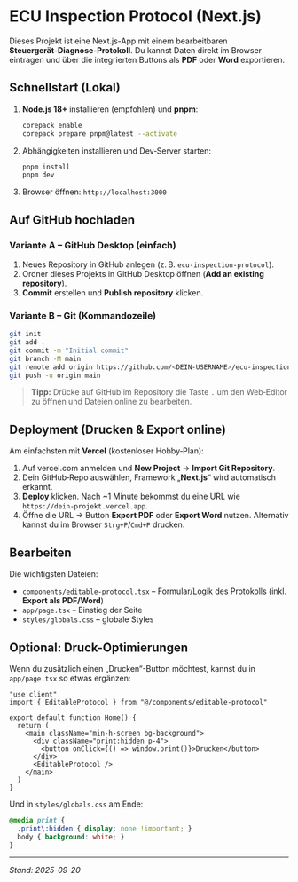 # ECU Inspection Protocol (Next.js)

Dieses Projekt ist eine Next.js-App mit einem bearbeitbaren **Steuergerät‑Diagnose‑Protokoll**.
Du kannst Daten direkt im Browser eintragen und über die integrierten Buttons als **PDF** oder **Word** exportieren.

## Schnellstart (Lokal)

1. **Node.js 18+** installieren (empfohlen) und **pnpm**:
   ```bash
   corepack enable
   corepack prepare pnpm@latest --activate
   ```
2. Abhängigkeiten installieren und Dev‑Server starten:
   ```bash
   pnpm install
   pnpm dev
   ```
3. Browser öffnen: `http://localhost:3000`

## Auf GitHub hochladen

### Variante A – GitHub Desktop (einfach)
1. Neues Repository in GitHub anlegen (z. B. `ecu-inspection-protocol`).
2. Ordner dieses Projekts in GitHub Desktop öffnen (**Add an existing repository**).
3. **Commit** erstellen und **Publish repository** klicken.

### Variante B – Git (Kommandozeile)
```bash
git init
git add .
git commit -m "Initial commit"
git branch -M main
git remote add origin https://github.com/<DEIN-USERNAME>/ecu-inspection-protocol.git
git push -u origin main
```

> **Tipp:** Drücke auf GitHub im Repository die Taste `.` um den Web‑Editor zu öffnen und Dateien online zu bearbeiten.

## Deployment (Drucken & Export online)

Am einfachsten mit **Vercel** (kostenloser Hobby‑Plan):

1. Auf vercel.com anmelden und **New Project** → **Import Git Repository**.
2. Dein GitHub‑Repo auswählen, Framework „**Next.js**“ wird automatisch erkannt.
3. **Deploy** klicken. Nach ~1 Minute bekommst du eine URL wie `https://dein-projekt.vercel.app`.
4. Öffne die URL → Button **Export PDF** oder **Export Word** nutzen. Alternativ kannst du im Browser `Strg+P`/`Cmd+P` drucken.

## Bearbeiten

Die wichtigsten Dateien:
- `components/editable-protocol.tsx` – Formular/Logik des Protokolls (inkl. **Export als PDF/Word**)
- `app/page.tsx` – Einstieg der Seite
- `styles/globals.css` – globale Styles

## Optional: Druck-Optimierungen
Wenn du zusätzlich einen „Drucken“-Button möchtest, kannst du in `app/page.tsx` so etwas ergänzen:

```tsx
"use client"
import { EditableProtocol } from "@/components/editable-protocol"

export default function Home() {
  return (
    <main className="min-h-screen bg-background">
      <div className="print:hidden p-4">
        <button onClick={() => window.print()}>Drucken</button>
      </div>
      <EditableProtocol />
    </main>
  )
}
```

Und in `styles/globals.css` am Ende:
```css
@media print {
  .print\:hidden { display: none !important; }
  body { background: white; }
}
```

---
*Stand: 2025-09-20*

